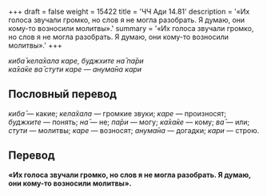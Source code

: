 +++
draft = false
weight = 15422
title = 'ЧЧ Ади 14.81'
description = '«Их голоса звучали громко, но слов я не могла разобрать. Я думаю, они кому-то возносили молитвы».'
summary = '«Их голоса звучали громко, но слов я не могла разобрать. Я думаю, они кому-то возносили молитвы».'
+++

_киба̄ кела̄хала каре, буджхите на̄ па̄ри  
ка̄ха̄ке ва̄ стути каре — анума̄на кари_

## Пословный перевод

_киба̄_ — какие; _кела̄хала_ — громкие звуки; _каре_ — произносят; _буджхите_ — понять; _на̄_ — не; _па̄ри_ — могу; _ка̄ха̄ке_ — кому; _ва̄_ — или; _стути_ — молитвы; _каре_ — возносят; _анума̄на_ — догадки; _кари_ — строю.

## Перевод

**«Их голоса звучали громко, но слов я не могла разобрать. Я думаю, они кому-то возносили молитвы».**
